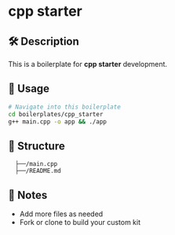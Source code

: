 # cpp starter

## 🛠 Description
This is a boilerplate for **cpp starter** development.

## 🚀 Usage
```bash
# Navigate into this boilerplate
cd boilerplates/cpp_starter
g++ main.cpp -o app && ./app
```

## 📂 Structure
```
  ├──/main.cpp
  ├──/README.md
```

## 🧠 Notes
- Add more files as needed
- Fork or clone to build your custom kit
